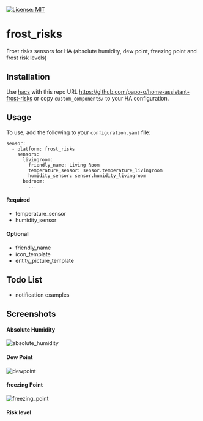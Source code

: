 [![License: MIT](https://img.shields.io/badge/License-MIT-yellow.svg)](https://opensource.org/licenses/MIT)
# frost_risks
Frost risks sensors for HA (absolute humidity, dew point, freezing point and frost risk levels)

## Installation

Use [hacs](https://custom-components.github.io/hacs/) with this repo URL https://github.com/papo-o/home-assistant-frost-risks or copy `custom_components/` to your HA configuration.

## Usage

To use, add the following to your `configuration.yaml` file:

```
sensor:
  - platform: frost_risks
    sensors:
      livingroom:
        friendly_name: Living Room
        temperature_sensor: sensor.temperature_livingroom
        humidity_sensor: sensor.humidity_livingroom
      bedroom:
        ...

```

#### Required
- temperature_sensor
- humidity_sensor

#### Optional
- friendly_name
- icon_template
- entity_picture_template


## Todo List

- notification examples

## Screenshots

#### Absolute Humidity

![absolute_humidity](https://user-images.githubusercontent.com/25136535/82730932-c8f23280-9d03-11ea-8c4b-a84d112f1a49.png)

#### Dew Point

![dewpoint](https://user-images.githubusercontent.com/25136535/82730959-ee7f3c00-9d03-11ea-8fad-86e08c5b52ae.png)

#### freezing Point

![freezing_point](https://user-images.githubusercontent.com/25136535/82730895-7fa1e300-9d03-11ea-9329-8109b1a5c4f6.png)

#### Risk level



